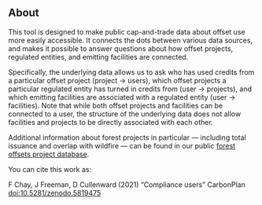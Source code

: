 ## About

This tool is designed to make public cap-and-trade data about offset use more easily accessible. It connects the dots between various data sources, and makes it possible to answer questions about how offset projects, regulated entities, and emitting facilities are connected.

Specifically, the underlying data allows us to ask who has used credits from a particular offset project (project → users), which offset projects a particular regulated entity has turned in credits from (user → projects), and which emitting facilities are associated with a regulated entity (user → facilities). Note that while both offset projects and facilities can be connected to a user, the structure of the underlying data does not allow facilities and projects to be directly associated with each other.

Additional information about forest projects in particular — including total issuance and overlap with wildfire — can be found in our public [forest offsets project database](https://carbonplan.org/research/forest-offsets).

You can cite this work as:

F Chay, J Freeman, D Cullenward (2021) “Compliance users” CarbonPlan [doi:10.5281/zenodo.5819475](https://doi.org/10.5281/zenodo.5819475)
